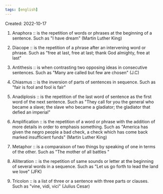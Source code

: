 ```yaml
---
tags: [english] 
---
```

Created: 2022-10-17

 1. Anaphora :: is the repetition of words or phrases at the beginning of a sentence. Such as "I have dream" (Martin Luther King) 
<!--SR:!2023-02-24,81,250-->
 2. Diacope :: is the repetition of a phrase after an intervening word or phrase. Such as "free at last, free at last; thank God almighty, free at last"
<!--SR:!2023-02-07,69,250-->
 3. Antithesis :: is when contrasting two opposing ideas in consecutive sentences. Such as "Many are called but few are chosen" (J.C) 
<!--SR:!2023-02-06,69,250-->
 4. Chiasmus :: is the inversion of parts of sentences in sequence. Such as "fair is fool and fool is fair" 
<!--SR:!2023-02-03,67,250-->
 5. Anadiplosis :: is the repetition of the last word of sentence as the first word of the next sentence. Such as "They call for you the general who became a slave; the slave who became a gladiator; the gladiator that defied an imperial" 
<!--SR:!2023-02-14,73,250-->
 6. Amplification :: is the repetition of a word or phrase with the addition of more details in order to emphasis something. Such as "America has given the negro people a bad check, a check which has come back marked insufficient funds" (Martin Luther King) 
<!--SR:!2023-02-04,68,250-->
 7. Metaphor :: is a comparaison of two things by speaking of one in terms of the other. Such as "The mother of all battles " 
<!--SR:!2023-01-06,48,250-->
 8. Alliteration :: is the repetition of same sounds or letter at the beginning of several words in a sequence. Such as "Let us go forth to lead the land we love" (JFK) 
<!--SR:!2022-12-14,39,270-->
 9. Tricolon :: is a list of three or a sentence with three parts or clauses. Such as "vine, vidi,  vici" (Julius Cesar) 
<!--SR:!2023-01-26,59,250-->